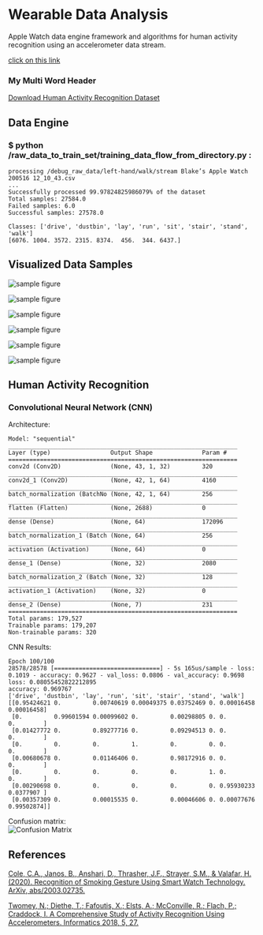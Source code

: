 # Wearable Data Analysis
Apple Watch data engine framework and algorithms for human activity recognition using an accelerometer data stream.

[click on this link](#my-multi-word-header)

### My Multi Word Header

[Download Human Activity Recognition Dataset](https://bit.ly/3g4Ize1)

## Data Engine

### $ python /raw_data_to_train_set/training_data_flow_from_directory.py :
```
processing /debug_raw_data/left-hand/walk/stream Blake’s Apple Watch 200516 12_10_43.csv
...
Successfully processed 99.97824825986079% of the dataset
Total samples: 27584.0
Failed samples: 6.0
Successful samples: 27578.0

Classes: ['drive', 'dustbin', 'lay', 'run', 'sit', 'stair', 'stand', 'walk'] 
[6076. 1004. 3572. 2315. 8374.  456.  344. 6437.]
```

## Visualized Data Samples
![sample figure](https://github.com/blakete/Wearable-Data-Analysis/blob/master/figures/drive_sample.png)

![sample figure](https://github.com/blakete/Wearable-Data-Analysis/blob/master/figures/lay_sample.png)

![sample figure](https://github.com/blakete/Wearable-Data-Analysis/blob/master/figures/run_sample.png)

![sample figure](https://github.com/blakete/Wearable-Data-Analysis/blob/master/figures/sit_sample.png)

![sample figure](https://github.com/blakete/Wearable-Data-Analysis/blob/master/figures/stair_sample.png)

![sample figure](https://github.com/blakete/Wearable-Data-Analysis/blob/master/figures/walk_sample.png)

## Human Activity Recognition

### Convolutional Neural Network (CNN)

Architecture:
```_________________________________________________________________
Model: "sequential"
_________________________________________________________________
Layer (type)                 Output Shape              Param #   
=================================================================
conv2d (Conv2D)              (None, 43, 1, 32)         320       
_________________________________________________________________
conv2d_1 (Conv2D)            (None, 42, 1, 64)         4160      
_________________________________________________________________
batch_normalization (BatchNo (None, 42, 1, 64)         256       
_________________________________________________________________
flatten (Flatten)            (None, 2688)              0         
_________________________________________________________________
dense (Dense)                (None, 64)                172096    
_________________________________________________________________
batch_normalization_1 (Batch (None, 64)                256       
_________________________________________________________________
activation (Activation)      (None, 64)                0         
_________________________________________________________________
dense_1 (Dense)              (None, 32)                2080      
_________________________________________________________________
batch_normalization_2 (Batch (None, 32)                128       
_________________________________________________________________
activation_1 (Activation)    (None, 32)                0         
_________________________________________________________________
dense_2 (Dense)              (None, 7)                 231       
=================================================================
Total params: 179,527
Trainable params: 179,207
Non-trainable params: 320
```

CNN Results:
```
Epoch 100/100
28578/28578 [==============================] - 5s 165us/sample - loss: 0.1019 - accuracy: 0.9627 - val_loss: 0.0806 - val_accuracy: 0.9698
loss: 0.08055452822212895
accuracy: 0.969767
['drive', 'dustbin', 'lay', 'run', 'sit', 'stair', 'stand', 'walk']
[[0.95424621 0.         0.00740619 0.00049375 0.03752469 0. 0.00016458 0.00016458]
 [0.         0.99601594 0.00099602 0.         0.00298805 0. 0.         0.        ]
 [0.01427772 0.         0.89277716 0.         0.09294513 0. 0.         0.        ]
 [0.         0.         0.         1.         0.         0. 0.         0.        ]
 [0.00680678 0.         0.01146406 0.         0.98172916 0. 0.         0.        ]
 [0.         0.         0.         0.         0.         1. 0.         0.        ]
 [0.00290698 0.         0.         0.         0.         0. 0.95930233 0.0377907 ]
 [0.00357309 0.         0.00015535 0.         0.00046606 0. 0.00077676 0.99502874]]
```
Confusion matrix:<br/>
![Confusion Matrix](https://github.com/blakete/Wearable-Data-Analysis/blob/master/figures/confusion-matrix2.png)

## References

[Cole, C.A., Janos, B., Anshari, D., Thrasher, J.F., Strayer, S.M., & Valafar, H. (2020). Recognition of Smoking Gesture Using Smart Watch Technology. ArXiv, abs/2003.02735.](https://arxiv.org/pdf/2003.02735.pdf)

[Twomey, N.; Diethe, T.; Fafoutis, X.; Elsts, A.; McConville, R.; Flach, P.; Craddock, I. A Comprehensive Study of Activity Recognition Using Accelerometers. Informatics 2018, 5, 27.](https://www.mdpi.com/2227-9709/5/2/27)
